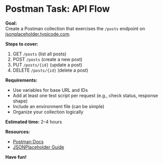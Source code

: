 # Postman Task: API Flow

**Goal:**  
Create a Postman collection that exercises the `/posts` endpoint on [jsonplaceholder.typicode.com](https://jsonplaceholder.typicode.com).

**Steps to cover:**

1. GET `/posts` (list all posts)
2. POST `/posts` (create a new post)
3. PUT `/posts/{id}` (update a post)
4. DELETE `/posts/{id}` (delete a post)

**Requirements:**

- Use variables for base URL and IDs
- Add at least one test script per request (e.g., check status, response shape)
- Include an environment file (can be simple)
- Organize your collection logically

**Estimated time:** 2–4 hours

**Resources:**

- [Postman Docs](https://learning.postman.com/docs/)
- [JSONPlaceholder Guide](https://jsonplaceholder.typicode.com/guide/)

**Have fun!**
